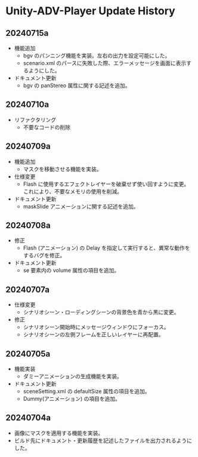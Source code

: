 # Unity-ADV-Player Update History

## 20240715a

- 機能追加
  - bgv のパンニング機能を実装。左右の出力を設定可能にした。
  - scenario.xml のパースに失敗した際、エラーメッセージを画面に表示するようにした。
- ドキュメント更新
  - bgv の panStereo 属性に関する記述を追加。

## 20240710a

- リファクタリング
  - 不要なコードの削除

## 20240709a

- 機能追加
  - マスクを移動させる機能を実装。
- 仕様変更
  - Flash に使用するエフェクトレイヤーを破棄せず使い回すように変更。これにより、不要なメモリの使用を削減。
- ドキュメント更新
  - maskSlide アニメーションに関する記述を追加。

## 20240708a

- 修正
  - Flash (アニメーション) の Delay を指定して実行すると、異常な動作をするバグを修正。
- ドキュメント更新
  - se 要素内の volume 属性の項目を追加。

## 20240707a

- 仕様変更
    - シナリオシーン・ローディングシーンの背景色を青から黒に変更。
- 修正
  - シナリオシーン開始時にメッセージウィンドウにフォーカス。
  - シナリオシーンの左側フレームを正しいレイヤーに再配置。

## 20240705a

- 機能実装
    - ダミーアニメーションの生成機能を実装。
- ドキュメント更新
    - sceneSetting.xml の defaultSize 属性の項目を追加。
    - Dummy(アニメーション) の項目を追加。

## 20240704a
    
- 画像にマスクを適用する機能を実装。
- ビルド先にドキュメント・更新履歴を記述したファイルを出力されるようにした。